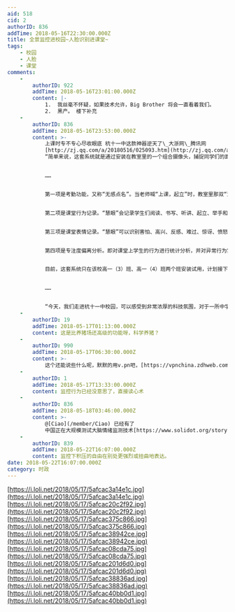 ```yaml
---
aid: 518
cid: 2
authorID: 836
addTime: 2018-05-16T22:30:00.000Z
title: 全景监控进校园~人脸识别进课堂~
tags:
    - 校园
    - 人脸
    - 课堂
comments:
    -
        authorID: 922
        addTime: 2018-05-16T23:01:00.000Z
        content: |-
            1.  我丝毫不怀疑，如果技术允许，Big Brother 将会一直看着我们。
            2.  黑产。 楼下补充
    -
        authorID: 836
        addTime: 2018-05-16T23:53:00.000Z
        content: >-
            上课时专不专心尽收眼底 杭十一中这款神器逆天了\_大浙网\_腾讯网
            [http://zj.qq.com/a/20180516/025093.htm](http://zj.qq.com/a/20180516/025093.htm)
            “简单来说，这套系统就是通过安装在教室里的一个组合摄像头，捕捉同学们的面部表情和动作，然后进行一系列大数据分析，最终计算出课堂实时考勤数据，课堂专注度偏离分析、课堂行为记录数据以及课堂表情数据，并及时反馈。相当于是刷脸技术的最新应用。


            ……


            第一项是考勤功能，又称“无感点名”。当老师喊“上课，起立”时，教室里那双“慧眼”，就将学生们的脸“刷”了个遍，悄无声息完成点名，真是1秒钟都不浪费。


            第二项是课堂行为记录。“慧眼”会记录学生们阅读、书写、听讲、起立、举手和趴桌子6种行为，并进行统计，而且可以具体到每个人。


            第三项是课堂表情记录。“慧眼”可以识别害怕、高兴、反感、难过、惊讶、愤怒和中性6种表情，实时进行统计。


            第四项是专注度偏离分析。即对课堂上学生的行为进行统计分析，并对异常行为实时反馈，如果有学生的不专注行为达到一定阈值，系统就会向显示屏上推送提醒，任课老师可根据这个提醒对该学生进行教育管理。


            目前，这套系统只在该校高一（3）班、高一（4）班两个班安装试用，计划接下来全校推广。


            ……


            “今天，我们走进杭十一中校园，可以感受到非常浓厚的科技氛围，对于一所中学来说，它所带来的远远不只是人性化的关怀，更为学生提供了课堂之外的科技启蒙和科技兴趣，让学生体验到无处不在的科技场景，极大开阔了学生的眼界，提升了学生的科技素养。”参加本次活动的杭州市教育技术中心主任张慧慧很有感触地说。”
    -
        authorID: 19
        addTime: 2018-05-17T01:13:00.000Z
        content: 这是比养猪场还高级的功能呀，科学养猪？
    -
        authorID: 990
        addTime: 2018-05-17T06:30:00.000Z
        content: >-
            这个还能说些什么呢，默默的用v.pn吧，[https://vpnchina.zdhweb.com](https://vpnchina.zdhweb.com)
    -
        authorID: 1
        addTime: 2018-05-17T13:33:00.000Z
        content: 监控行为已经没意思了，直接读心术
    -
        authorID: 836
        addTime: 2018-05-18T03:46:00.000Z
        content: >-
            @[Ciao](/member/Ciao) 已经有了
            中国正在大规模测试大脑情绪监测技术[https://www.solidot.org/story?sid=56345](https://www.solidot.org/story?sid=56345)
    -
        authorID: 839
        addTime: 2018-05-22T16:07:00.000Z
        content: 监控下积压的自由在别处更强烈或扭曲地表达。
date: 2018-05-22T16:07:00.000Z
category: 时政
---
```


[https://i.loli.net/2018/05/17/5afcac3a14e1c.jpg](https://i.loli.net/2018/05/17/5afcac3a14e1c.jpg) [https://i.loli.net/2018/05/17/5afcac20c2f92.jpg](https://i.loli.net/2018/05/17/5afcac20c2f92.jpg) [https://i.loli.net/2018/05/17/5afcac375c866.jpg](https://i.loli.net/2018/05/17/5afcac375c866.jpg) [https://i.loli.net/2018/05/17/5afcac38942ce.jpg](https://i.loli.net/2018/05/17/5afcac38942ce.jpg) [https://i.loli.net/2018/05/17/5afcac08cda75.jpg](https://i.loli.net/2018/05/17/5afcac08cda75.jpg) [https://i.loli.net/2018/05/17/5afcac201d6d0.jpg](https://i.loli.net/2018/05/17/5afcac201d6d0.jpg) [https://i.loli.net/2018/05/17/5afcac38836ad.jpg](https://i.loli.net/2018/05/17/5afcac38836ad.jpg) [https://i.loli.net/2018/05/17/5afcac40bb0d1.jpg](https://i.loli.net/2018/05/17/5afcac40bb0d1.jpg)
